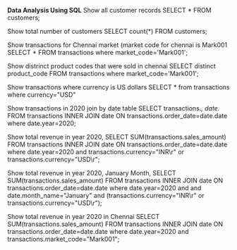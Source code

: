 **Data Analysis Using SQL**
Show all customer records
SELECT * FROM customers;

Show total number of customers
SELECT count(*) FROM customers;

Show transactions for Chennai market (market code for chennai is Mark001
SELECT * FROM transactions where market_code='Mark001';

Show distrinct product codes that were sold in chennai
SELECT distinct product_code FROM transactions where market_code='Mark001';

Show transactions where currency is US dollars
SELECT * from transactions where currency="USD"

Show transactions in 2020 join by date table
SELECT transactions.*, date.* FROM transactions INNER JOIN date ON transactions.order_date=date.date where date.year=2020;

Show total revenue in year 2020,
SELECT SUM(transactions.sales_amount) FROM transactions INNER JOIN date ON transactions.order_date=date.date where date.year=2020 and transactions.currency="INR\r" or transactions.currency="USD\r";

Show total revenue in year 2020, January Month,
SELECT SUM(transactions.sales_amount) FROM transactions INNER JOIN date ON transactions.order_date=date.date where date.year=2020 and and date.month_name="January" and (transactions.currency="INR\r" or transactions.currency="USD\r");

Show total revenue in year 2020 in Chennai
SELECT SUM(transactions.sales_amount) FROM transactions INNER JOIN date ON transactions.order_date=date.date where date.year=2020 and transactions.market_code="Mark001";
